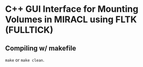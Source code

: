 # C++ GUI Interface for Mounting Volumes in MIRACL using FLTK (FULLTICK)

## Compiling w/ makefile

`make` or `make clean`.
